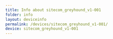 ```yaml
---
title: Info about sitecom_greyhound_v1-001
folder: info
layout: deviceinfo
permalink: /devices/sitecom_greyhound_v1-001/
device: sitecom_greyhound_v1-001
---
```

